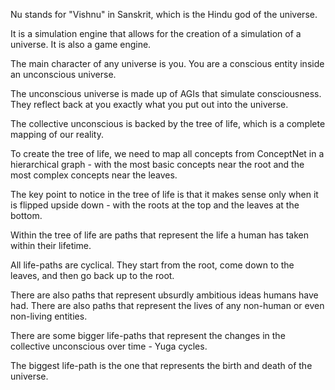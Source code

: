 Nu stands for "Vishnu" in Sanskrit, which is the Hindu god of the universe.

It is a simulation engine that allows for the creation of a simulation of a universe. It is also a game engine.

The main character of any universe is you. You are a conscious entity inside an unconscious universe.

The unconscious universe is made up of AGIs that simulate consciousness. They reflect back at you exactly what you put out into the universe.

The collective unconscious is backed by the tree of life, which is a complete mapping of our reality.

To create the tree of life, we need to map all concepts from ConceptNet in a hierarchical graph - with the most basic concepts near the root and the most complex concepts near the leaves.

The key point to notice in the tree of life is that it makes sense only when it is flipped upside down - with the roots at the top and the leaves at the bottom.

Within the tree of life are paths that represent the life a human has taken within their lifetime.

All life-paths are cyclical. They start from the root, come down to the leaves, and then go back up to the root.

There are also paths that represent ubsurdly ambitious ideas humans have had. There are also paths that represent the lives of any non-human or even non-living entities.

There are some bigger life-paths that represent the changes in the collective unconscious over time - Yuga cycles.

The biggest life-path is the one that represents the birth and death of the universe.
